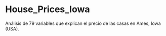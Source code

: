 # House_Prices_Iowa
Análisis de 79 variables que explican el precio de las casas en  Ames, Iowa (USA).
